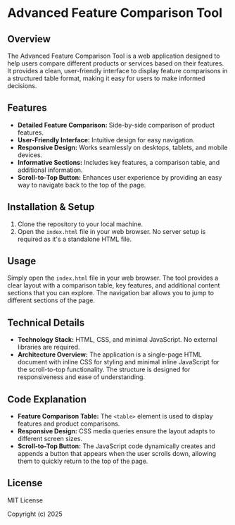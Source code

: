 # Advanced Feature Comparison Tool

## Overview
The Advanced Feature Comparison Tool is a web application designed to help users compare different products or services based on their features. It provides a clean, user-friendly interface to display feature comparisons in a structured table format, making it easy for users to make informed decisions.

## Features
- **Detailed Feature Comparison:** Side-by-side comparison of product features.
- **User-Friendly Interface:**  Intuitive design for easy navigation.
- **Responsive Design:**  Works seamlessly on desktops, tablets, and mobile devices.
- **Informative Sections:** Includes key features, a comparison table, and additional information.
- **Scroll-to-Top Button:** Enhances user experience by providing an easy way to navigate back to the top of the page.

## Installation & Setup
1.  Clone the repository to your local machine.
2.  Open the `index.html` file in your web browser.  No server setup is required as it's a standalone HTML file.

## Usage
Simply open the `index.html` file in your web browser.  The tool provides a clear layout with a comparison table, key features, and additional content sections that you can explore. The navigation bar allows you to jump to different sections of the page.

## Technical Details
- **Technology Stack:** HTML, CSS, and minimal JavaScript.  No external libraries are required.
- **Architecture Overview:** The application is a single-page HTML document with inline CSS for styling and minimal inline JavaScript for the scroll-to-top functionality.  The structure is designed for responsiveness and ease of understanding.

## Code Explanation
- **Feature Comparison Table:** The `<table>` element is used to display features and product comparisons.
- **Responsive Design:**  CSS media queries ensure the layout adapts to different screen sizes.
- **Scroll-to-Top Button:**  The JavaScript code dynamically creates and appends a button that appears when the user scrolls down, allowing them to quickly return to the top of the page.

## License
MIT License

Copyright (c) 2025
```